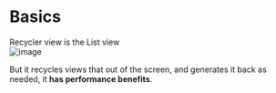 # Basics

Recycler view is the List view  
![image](https://user-images.githubusercontent.com/63263301/206408008-0bb9a587-50b7-42d1-b0b4-1715a858db39.png)  

But it recycles views that out of the screen, and generates it back as needed, it **has performance benefits**.
